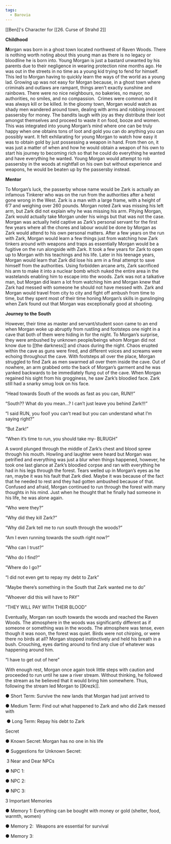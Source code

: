 ```yaml
---
tags:
  - Barovia
---
```

[[Ben]]'s Character for [[26. Curse of Strahd 2]]

**Childhood**

**M**organ was born in a ghost town located northwest of Raven Woods. There is nothing worth noting about this young man as there is no legacy or bloodline he is born into. Young Morgan is just a bastard unwanted by his parents due to their negligence in wearing protection nine months ago. He was out in the streets in no time as a young kid trying to fend for himself. This led to Morgan having to quickly learn the ways of the world as a young lad. Growing up was not easy for Morgan because, in a ghost town where criminals and outlaws are rampant, things aren’t exactly sunshine and rainbows. There were no nice neighbours, no bakeries, no mayor, no authorities, no smiles, and no compassion.  Crimes were common and it was always kill or be killed. In the gloomy town, Morgan would watch as shady men wandered around town, dealing with arms and robbing innocent passersby for money. The bandits laugh with joy as they distribute their loot amongst themselves and proceed to waste it on food, booze and women. This was integrated into young Morgan’s mind where one can be truly happy when one obtains tons of loot and gold you can do anything you can possibly want. It felt exhilarating for young Morgan to watch how easy it was to obtain gold by just possessing a weapon in hand. From then on, it was just a matter of when and how he would obtain a weapon of his own to start his journey to becoming rich so that he could do everything he wanted and have everything he wanted. Young Morgan would attempt to rob passersby in the woods at nightfall on his own but without experience and weapons, he would be beaten up by the passersby instead.

**Mentor**

To Morgan’s luck, the passerby whose name would be Zark is actually an infamous Tinkerer who was on the run from the authorities after a heist gone wrong in the West. Zark is a man with a large frame, with a height of 6’7 and weighing over 260 pounds. Morgan noted Zark was missing his left arm, but Zark did not explain why he was missing his arm. Pitying Morgan, Zark would actually take Morgan under his wings but that was not the case. Morgan was actually held captive as Zark’s personal servant for the first few years where all the chores and labour would be done by Morgan as Zark would attend to his own personal matters. After a few years on the run with Zark, Morgan would learn a few things just from watching how Zark tinkers around with weapons and traps as essentially Morgan would be a fugitive on the run alongside with Zark. It took a few years for Zark to open up to Morgan with his teachings and his life. Later in his teenage years, Morgan would learn that Zark did lose his arm in a final attempt to save himself from the authorities. Using forbidden arcane arts, Zark sacrificed his arm to make it into a nuclear bomb which nuked the entire area in the wastelands enabling him to escape into the woods. Zark was not a talkative man, but Morgan did learn a lot from watching him and Morgan knew that Zark had messed with someone he should not have messed with. Zark and Morgan would travel from city to city and fight off ambush from time to time, but they spent most of their time honing Morgan’s skills in gunslinging when Zark found out that Morgan was exceptionally good at shooting.

**Journey to the South**

However, their time as master and servant/student soon came to an end when Morgan woke up abruptly from rustling and footsteps one night in a cave that both of them were hiding in for the night. To Morgan’s surprise, they were ambushed by unknown people/beings whom Morgan did not know due to [[the darkness]] and chaos during the night. Chaos erupted within the cave as guns were fired, and different voices and screams were echoing throughout the cave. With footsteps all over the place, Morgan struggled to find Zark as men swarmed all over them inside the cave. Out of nowhere, an arm grabbed onto the back of Morgan’s garment and he was yanked backwards to be immediately flung out of the cave. When Morgan regained his sight from his grogginess, he saw Zark’s bloodied face. Zark still had a snarky smug look on his face.

“Head towards South of the woods as fast as you can, RUN!!”

“South?? What do you mean…? I can’t just leave you behind Zark!!!”

“I said RUN, you fool! you can’t read but you can understand what I’m saying right?”

“But Zark!”

“When it’s time to run, you should take my- BLRUGH”

A sword plunged through the middle of Zark’s chest and blood sprew through his mouth. Howling and laughter were heard but Morgan was petrified and everything was just a blur when things happened, however, he took one last glance at Zark’s bloodied corpse and ran with everything he had in his legs through the forest. Tears welled up in Morgan’s eyes as he ran, maybe it was his fault that Zark died. Maybe it was because of the fact that he needed to rest and they had gotten ambushed because of that. Confused and afraid, Morgan continued to run through the forest with many thoughts in his mind. Just when he thought that he finally had someone in his life, he was alone again.

“Who were they?”

“Why did they kill Zark?”

“Why did Zark tell me to run south through the woods?”

“Am I even running towards the south right now?”

“Who can I trust?”

“Who do I find?”

“Where do I go?”

“I did not even get to repay my debt to Zark”

“Maybe there’s something in the South that Zark wanted me to do”

“Whoever did this will have to PAY”

“THEY WILL PAY WITH THEIR BLOOD”

Eventually, Morgan ran south towards the woods and reached the Raven Woods. The atmosphere in the woods was significantly different as if someone or something was in the woods. The atmosphere was tense, even though it was noon, the forest was quiet. Birds were not chirping, or were there no birds at all? Morgan stopped instinctively and held his breath in a bush. Crouching, eyes darting around to find any clue of whatever was happening around him.

“I have to get out of here”

With enough rest, Morgan once again took little steps with caution and proceeded to run until he saw a river stream. Without thinking, he followed the stream as he believed that it would bring him somewhere. Thus, following the stream led Morgan to [[Krezk]].

● Short Term: Survive the new lands that Morgan had just arrived to

● Medium Term: Find out what happened to Zark and who did Zark messed with

 ● Long Term: Repay his debt to Zark

Secret

● Known Secret: Morgan has no one in his life

● Suggestions for Unknown Secret:

 3 Near and Dear NPCs

● NPC 1:

● NPC 2:

● NPC 3:

3 Important Memories

● Memory 1: Everything can be bought with money or gold (shelter, food, warmth, women)

● Memory 2:  Weapons are essential for survival

● Memory 3: